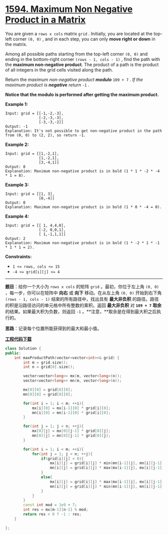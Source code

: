 # [1594. Maximum Non Negative Product in a Matrix](https://leetcode.com/problems/maximum-non-negative-product-in-a-matrix/)

You are given a `rows x cols` matrix `grid` . Initially, you are located at the top-left corner `(0, 0)` , and in each step, you can only **move right or down** in the matrix.

Among all possible paths starting from the top-left corner `(0, 0)` and ending in the bottom-right corner `(rows - 1, cols - 1)` , find the path with the **maximum non-negative product**. The product of a path is the product of all integers in the grid cells visited along the path.

Return the *maximum non-negative product **modulo*** `109 + 7` . *If the maximum product is **negative** return* `-1` .

**Notice that the modulo is performed after getting the maximum product.**

**Example 1:**

```
Input: grid = [[-1,-2,-3],
               [-2,-3,-3],
               [-3,-3,-2]]
Output: -1
Explanation: It's not possible to get non-negative product in the path from (0, 0) to (2, 2), so return -1.
```

**Example 2:**

```
Input: grid = [[1,-2,1],
               [1,-2,1],
               [3,-4,1]]
Output: 8
Explanation: Maximum non-negative product is in bold (1 * 1 * -2 * -4 * 1 = 8).
```

**Example 3:**

```
Input: grid = [[1, 3],
               [0,-4]]
Output: 0
Explanation: Maximum non-negative product is in bold (1 * 0 * -4 = 0).
```

**Example 4:**

```
Input: grid = [[ 1, 4,4,0],
               [-2, 0,0,1],
               [ 1,-1,1,1]]
Output: 2
Explanation: Maximum non-negative product is in bold (1 * -2 * 1 * -1 * 1 * 1 = 2).
```

**Constraints:**

* `1 <= rows, cols <= 15`
* `-4 <= grid[i][j] <= 4`

-----

**题目**：给你一个大小为 `rows x cols` 的矩阵 `grid` 。最初，你位于左上角 `(0, 0)` ，每一步，你可以在矩阵中 **向右** 或 **向下** 移动。在从左上角 `(0, 0)` 开始到右下角 `(rows - 1, cols - 1)` 结束的所有路径中，找出具有 **最大非负积** 的路径。路径的积是沿路径访问的单元格中所有整数的乘积。返回 **最大非负积** 对 **`109 + 7`** **取余** 的结果。如果最大积为负数，则返回 `-1` 。**注意，**取余是在得到最大积之后执行的。

**思路**：记录每个位置所能获得到的最大和最小值。

[**工程代码下载**](https://github.com/shenkh/leetcode)

```cpp
class Solution {
public:
    int maxProductPath(vector<vector<int>>& grid) {
        int m = grid.size();
        int n = grid[0].size();

        vector<vector<long>> mx(m, vector<long>(n));
        vector<vector<long>> mn(m, vector<long>(n));

        mx[0][0] = grid[0][0];
        mn[0][0] = grid[0][0];

        for(int i = 1; i < m; ++i){
            mx[i][0] = mx[i-1][0] * grid[i][0];
            mn[i][0] = mn[i-1][0] * grid[i][0];
        }

        for(int j = 1; j < n; ++j){
            mx[0][j] = mx[0][j-1] * grid[0][j];
            mn[0][j] = mn[0][j-1] * grid[0][j];
        }

        for(int i = 1; i < m; ++i){
            for(int j = 1; j < n; ++j){
                if(grid[i][j] < 0){
                    mx[i][j] = grid[i][j] * min(mn[i-1][j], mn[i][j-1]);
                    mn[i][j] = grid[i][j] * max(mx[i-1][j], mx[i][j-1]);
                }
                else{
                    mx[i][j] = grid[i][j] * max(mx[i-1][j], mx[i][j-1]);
                    mn[i][j] = grid[i][j] * min(mn[i-1][j], mn[i][j-1]);
                }
            }
        }
        const int mod = 1e9 + 7;
        int res = mx[m-1][n-1] % mod;
        return res < 0 ? -1 : res;
    }

};
```
